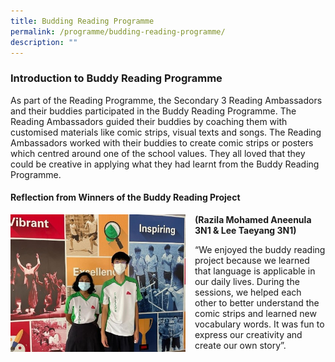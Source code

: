 ```yaml
---
title: Budding Reading Programme
permalink: /programme/budding-reading-programme/
description: ""
---
```

###  Introduction to Buddy Reading Programme 

As part of the Reading Programme, the Secondary 3 Reading Ambassadors and their buddies participated in the Buddy Reading Programme. The Reading Ambassadors guided their buddies by coaching them with customised materials like comic strips, visual texts and songs. The Reading Ambassadors worked with their buddies to create comic strips or posters which centred around one of the school values. They all loved that they could be creative in applying what they had learnt from the Buddy Reading Programme.

####  Reflection from Winners of the Buddy Reading Project 

<img src="/images/brp.png" style="width:280px;height:220px;margin-right:15px;" align = "left"> **(Razila Mohamed Aneenula 3N1 & Lee Taeyang 3N1)**

“We enjoyed the buddy reading project because we learned that language is applicable in our daily lives. During the sessions, we helped each other to better understand the comic strips and learned new vocabulary words. It was fun to express our creativity and create our own story”.
